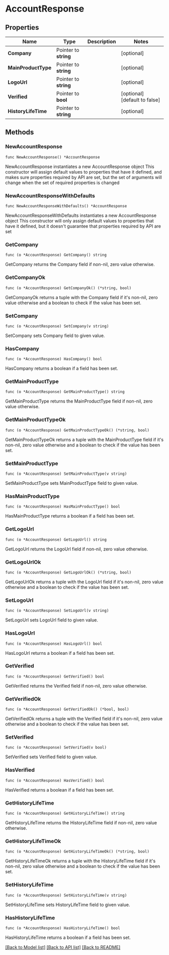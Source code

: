 # AccountResponse

## Properties

Name | Type | Description | Notes
------------ | ------------- | ------------- | -------------
**Company** | Pointer to **string** |  | [optional] 
**MainProductType** | Pointer to **string** |  | [optional] 
**LogoUrl** | Pointer to **string** |  | [optional] 
**Verified** | Pointer to **bool** |  | [optional] [default to false]
**HistoryLifeTime** | Pointer to **string** |  | [optional] 

## Methods

### NewAccountResponse

`func NewAccountResponse() *AccountResponse`

NewAccountResponse instantiates a new AccountResponse object
This constructor will assign default values to properties that have it defined,
and makes sure properties required by API are set, but the set of arguments
will change when the set of required properties is changed

### NewAccountResponseWithDefaults

`func NewAccountResponseWithDefaults() *AccountResponse`

NewAccountResponseWithDefaults instantiates a new AccountResponse object
This constructor will only assign default values to properties that have it defined,
but it doesn't guarantee that properties required by API are set

### GetCompany

`func (o *AccountResponse) GetCompany() string`

GetCompany returns the Company field if non-nil, zero value otherwise.

### GetCompanyOk

`func (o *AccountResponse) GetCompanyOk() (*string, bool)`

GetCompanyOk returns a tuple with the Company field if it's non-nil, zero value otherwise
and a boolean to check if the value has been set.

### SetCompany

`func (o *AccountResponse) SetCompany(v string)`

SetCompany sets Company field to given value.

### HasCompany

`func (o *AccountResponse) HasCompany() bool`

HasCompany returns a boolean if a field has been set.

### GetMainProductType

`func (o *AccountResponse) GetMainProductType() string`

GetMainProductType returns the MainProductType field if non-nil, zero value otherwise.

### GetMainProductTypeOk

`func (o *AccountResponse) GetMainProductTypeOk() (*string, bool)`

GetMainProductTypeOk returns a tuple with the MainProductType field if it's non-nil, zero value otherwise
and a boolean to check if the value has been set.

### SetMainProductType

`func (o *AccountResponse) SetMainProductType(v string)`

SetMainProductType sets MainProductType field to given value.

### HasMainProductType

`func (o *AccountResponse) HasMainProductType() bool`

HasMainProductType returns a boolean if a field has been set.

### GetLogoUrl

`func (o *AccountResponse) GetLogoUrl() string`

GetLogoUrl returns the LogoUrl field if non-nil, zero value otherwise.

### GetLogoUrlOk

`func (o *AccountResponse) GetLogoUrlOk() (*string, bool)`

GetLogoUrlOk returns a tuple with the LogoUrl field if it's non-nil, zero value otherwise
and a boolean to check if the value has been set.

### SetLogoUrl

`func (o *AccountResponse) SetLogoUrl(v string)`

SetLogoUrl sets LogoUrl field to given value.

### HasLogoUrl

`func (o *AccountResponse) HasLogoUrl() bool`

HasLogoUrl returns a boolean if a field has been set.

### GetVerified

`func (o *AccountResponse) GetVerified() bool`

GetVerified returns the Verified field if non-nil, zero value otherwise.

### GetVerifiedOk

`func (o *AccountResponse) GetVerifiedOk() (*bool, bool)`

GetVerifiedOk returns a tuple with the Verified field if it's non-nil, zero value otherwise
and a boolean to check if the value has been set.

### SetVerified

`func (o *AccountResponse) SetVerified(v bool)`

SetVerified sets Verified field to given value.

### HasVerified

`func (o *AccountResponse) HasVerified() bool`

HasVerified returns a boolean if a field has been set.

### GetHistoryLifeTime

`func (o *AccountResponse) GetHistoryLifeTime() string`

GetHistoryLifeTime returns the HistoryLifeTime field if non-nil, zero value otherwise.

### GetHistoryLifeTimeOk

`func (o *AccountResponse) GetHistoryLifeTimeOk() (*string, bool)`

GetHistoryLifeTimeOk returns a tuple with the HistoryLifeTime field if it's non-nil, zero value otherwise
and a boolean to check if the value has been set.

### SetHistoryLifeTime

`func (o *AccountResponse) SetHistoryLifeTime(v string)`

SetHistoryLifeTime sets HistoryLifeTime field to given value.

### HasHistoryLifeTime

`func (o *AccountResponse) HasHistoryLifeTime() bool`

HasHistoryLifeTime returns a boolean if a field has been set.


[[Back to Model list]](../README.md#documentation-for-models) [[Back to API list]](../README.md#documentation-for-api-endpoints) [[Back to README]](../README.md)


